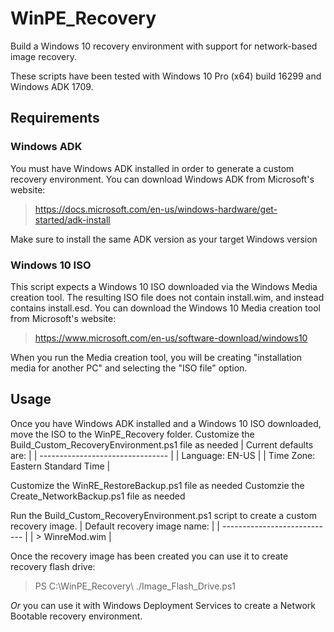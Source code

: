 # WinPE_Recovery
Build a Windows 10 recovery environment with support for network-based image recovery.

These scripts have been tested with Windows 10 Pro (x64) build 16299 and Windows ADK 1709.

## Requirements
### Windows ADK
You must have Windows ADK installed in order to generate a custom recovery environment.
You can download Windows ADK from Microsoft's website:
> https://docs.microsoft.com/en-us/windows-hardware/get-started/adk-install

Make sure to install the same ADK version as your target Windows version
### Windows 10 ISO
This script expects a Windows 10 ISO downloaded via the Windows Media creation tool.
The resulting ISO file does not contain install.wim, and instead contains install.esd.
You can download the Windows 10 Media creation tool from Microsoft's website:
> https://www.microsoft.com/en-us/software-download/windows10

When you run the Media creation tool, you will be creating "installation media for another PC"
and selecting the "ISO file" option.

## Usage
Once you have Windows ADK installed and a Windows 10 ISO downloaded, move the ISO to the
WinPE_Recovery folder.
Customize the Build_Custom_RecoveryEnvironment.ps1 file as needed
| Current defaults are:            |
| -------------------------------- |
| Language: EN-US                  |
| Time Zone: Eastern Standard Time |

Customize the WinRE_RestoreBackup.ps1 file as needed
Customzie the Create_NetworkBackup.ps1 file as needed

Run the Build_Custom_RecoveryEnvironment.ps1 script to create a custom recovery image.
| Default recovery image name: |
| ---------------------------- |
| > WinreMod.wim               |

Once the recovery image has been created you can use it to create recovery flash drive:
> PS C:\WinPE_Recovery\ ./Image_Flash_Drive.ps1

_Or_ you can use it with Windows Deployment Services to create a Network Bootable
recovery environment.
